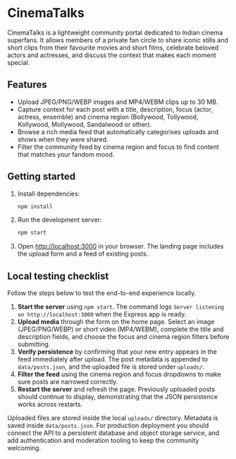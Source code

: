 # CinemaTalks

CinemaTalks is a lightweight community portal dedicated to Indian cinema superfans. It allows members of a private fan circle to share iconic stills and short clips from their favourite movies and short films, celebrate beloved actors and actresses, and discuss the context that makes each moment special.

## Features

- Upload JPEG/PNG/WEBP images and MP4/WEBM clips up to 30 MB.
- Capture context for each post with a title, description, focus (actor, actress, ensemble) and cinema region (Bollywood, Tollywood, Kollywood, Mollywood, Sandalwood or other).
- Browse a rich media feed that automatically categorises uploads and shows when they were shared.
- Filter the community feed by cinema region and focus to find content that matches your fandom mood.

## Getting started

1. Install dependencies:
   ```bash
   npm install
   ```
2. Run the development server:
   ```bash
   npm start
   ```
3. Open <http://localhost:3000> in your browser. The landing page includes the upload form and a feed of existing posts.

## Local testing checklist

Follow the steps below to test the end-to-end experience locally.

1. **Start the server** using `npm start`. The command logs `Server listening on http://localhost:3000` when the Express app is ready.
2. **Upload media** through the form on the home page. Select an image (JPEG/PNG/WEBP) or short video (MP4/WEBM), complete the title and description fields, and choose the focus and cinema region filters before submitting.
3. **Verify persistence** by confirming that your new entry appears in the feed immediately after upload. The post metadata is appended to `data/posts.json`, and the uploaded file is stored under `uploads/`.
4. **Filter the feed** using the cinema region and focus dropdowns to make sure posts are narrowed correctly.
5. **Restart the server** and refresh the page. Previously uploaded posts should continue to display, demonstrating that the JSON persistence works across restarts.

Uploaded files are stored inside the local `uploads/` directory. Metadata is saved inside `data/posts.json`. For production deployment you should connect the API to a persistent database and object storage service, and add authentication and moderation tooling to keep the community welcoming.
